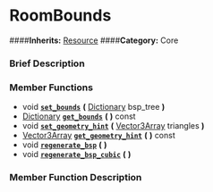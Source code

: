 #  RoomBounds  
####**Inherits:** [Resource](class_resource)
####**Category:** Core

###  Brief Description  


###  Member Functions 
  * void  **[`set_bounds`](#set_bounds)**  **(** [Dictionary](class_dictionary) bsp_tree  **)**
  * [Dictionary](class_dictionary)  **[`get_bounds`](#get_bounds)**  **(** **)** const
  * void  **[`set_geometry_hint`](#set_geometry_hint)**  **(** [Vector3Array](class_vector3array) triangles  **)**
  * [Vector3Array](class_vector3array)  **[`get_geometry_hint`](#get_geometry_hint)**  **(** **)** const
  * void  **[`regenerate_bsp`](#regenerate_bsp)**  **(** **)**
  * void  **[`regenerate_bsp_cubic`](#regenerate_bsp_cubic)**  **(** **)**

###  Member Function Description  
